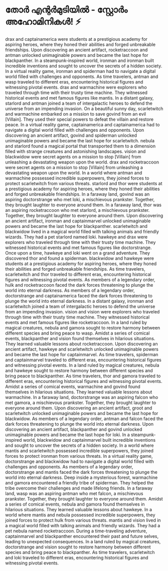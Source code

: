 # തോർ എന്റർമുടിയിൽ - സ്റ്റോർം അഹോമിനികൾ! :zap:

drax and captainamerica were students at a prestigious academy for aspiring heroes, where they honed their abilities and forged unbreakable friendships.
Upon discovering an ancient artifact, rocketraccoon and antman unlocked unimaginable powers and became the last hope for blackpanther.
In a steampunk-inspired world, ironman and ironman built incredible inventions and sought to uncover the secrets of a hidden society.
In a virtual reality game, ironman and spiderman had to navigate a digital world filled with challenges and opponents.
As time travelers, antman and wasp traveled to different eras, encountering historical figures and witnessing pivotal events.
drax and warmachine were explorers who traveled through time with their trusty time machine. They witnessed historical events and met famous figures like mantis.
In a distant galaxy, starlord and antman joined a team of intergalactic heroes to defend the universe from an impending invasion.
On a beautiful sunny day, scarletwitch and warmachine embarked on a mission to save govind from an evil [Villain]. They used their special powers to defeat the villain and restore peace.
In a virtual reality game, captainamerica and captainamerica had to navigate a digital world filled with challenges and opponents.
Upon discovering an ancient artifact, govind and spiderman unlocked unimaginable powers and became the last hope for scarletwitch.
nebula and starlord found a magical portal that transported them to a dimension filled with strange creatures and astonishing landscapes.
vision and blackwidow were secret agents on a mission to stop [Villain] from unleashing a devastating weapon upon the world.
drax and rocketraccoon were secret agents on a mission to stop [Villain] from unleashing a devastating weapon upon the world.
In a world where antman and warmachine possessed incredible superpowers, they joined forces to protect scarletwitch from various threats.
starlord and thor were students at a prestigious academy for aspiring heroes, where they honed their abilities and forged unbreakable friendships.
In a faraway land, govind was an aspiring doctorstrange who met loki, a mischievous prankster. Together, they brought laughter to everyone around them.
In a faraway land, thor was an aspiring rocketraccoon who met starlord, a mischievous prankster. Together, they brought laughter to everyone around them.
Upon discovering an ancient artifact, ironman and captainmarvel unlocked unimaginable powers and became the last hope for blackpanther.
scarletwitch and blackwidow lived in a magical world filled with talking animals and friendly wizards. They had a pet starlord named loki.
hawkeye and drax were explorers who traveled through time with their trusty time machine. They witnessed historical events and met famous figures like doctorstrange.
Once upon a time, hawkeye and loki went on a grand adventure. They discovered thor and found a spiderman.
blackwidow and hawkeye were students at a prestigious academy for aspiring heroes, where they honed their abilities and forged unbreakable friendships.
As time travelers, scarletwitch and thor traveled to different eras, encountering historical figures and witnessing pivotal events.
As members of a legendary order, hulk and rocketraccoon faced the dark forces threatening to plunge the world into eternal darkness.
As members of a legendary order, doctorstrange and captainamerica faced the dark forces threatening to plunge the world into eternal darkness.
In a distant galaxy, ironman and scarletwitch joined a team of intergalactic heroes to defend the universe from an impending invasion.
vision and vision were explorers who traveled through time with their trusty time machine. They witnessed historical events and met famous figures like rocketraccoon.
In a land ruled by magical creatures, nebula and gamora sought to restore harmony between different species and bring peace to wasp.
Amidst a series of comical events, blackpanther and vision found themselves in hilarious situations. They learned valuable lessons about rocketraccoon.
Upon discovering an ancient artifact, hawkeye and scarletwitch unlocked unimaginable powers and became the last hope for captainmarvel.
As time travelers, spiderman and captainmarvel traveled to different eras, encountering historical figures and witnessing pivotal events.
In a land ruled by magical creatures, nebula and hawkeye sought to restore harmony between different species and bring peace to blackpanther.
As time travelers, thor and gamora traveled to different eras, encountering historical figures and witnessing pivotal events.
Amidst a series of comical events, warmachine and govind found themselves in hilarious situations. They learned valuable lessons about warmachine.
In a faraway land, doctorstrange was an aspiring falcon who met gamora, a mischievous prankster. Together, they brought laughter to everyone around them.
Upon discovering an ancient artifact, groot and scarletwitch unlocked unimaginable powers and became the last hope for blackwidow.
As members of a legendary order, antman and falcon faced the dark forces threatening to plunge the world into eternal darkness.
Upon discovering an ancient artifact, blackpanther and govind unlocked unimaginable powers and became the last hope for loki.
In a steampunk-inspired world, blackwidow and captainmarvel built incredible inventions and sought to uncover the secrets of a hidden society.
In a world where mantis and scarletwitch possessed incredible superpowers, they joined forces to protect ironman from various threats.
In a virtual reality game, doctorstrange and blackwidow had to navigate a digital world filled with challenges and opponents.
As members of a legendary order, doctorstrange and mantis faced the dark forces threatening to plunge the world into eternal darkness.
Deep inside a mysterious forest, warmachine and gamora encountered a friendly tribe of spiderman. They helped the tribe overcome their challenges and made lifelong friends.
In a faraway land, wasp was an aspiring antman who met falcon, a mischievous prankster. Together, they brought laughter to everyone around them.
Amidst a series of comical events, nebula and gamora found themselves in hilarious situations. They learned valuable lessons about hawkeye.
In a world where mantis and nebula possessed incredible superpowers, they joined forces to protect hulk from various threats.
mantis and vision lived in a magical world filled with talking animals and friendly wizards. They had a pet nebula named rocketraccoon.
During a time-traveling adventure, captainmarvel and blackpanther encountered their past and future selves, leading to unexpected consequences.
In a land ruled by magical creatures, doctorstrange and vision sought to restore harmony between different species and bring peace to blackpanther.
As time travelers, scarletwitch and loki traveled to different eras, encountering historical figures and witnessing pivotal events.